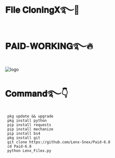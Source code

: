 # 𝐅𝐢𝐥𝐞 𝐂𝐥𝐨𝐧𝐢𝐧𝐠𝐗࿐💚
# 𝐏𝐀𝐈𝐃-𝐖𝐎𝐑𝐊𝐈𝐍𝐆࿐🔥
![logo](https://github.com/Lenx-Snex/Paid-6.8/blob/main/Screenshot_2024-07-01-09-08-15-74.png)
# 𝐂𝐨𝐦𝐦𝐚𝐧𝐝࿐👇
     pkg update && upgrade
     pkg install python
     pip install requests
     pip install mechanize
     pip install bs4
     pkg install git
     git clone https://github.com/Lenx-Snex/Paid-6.8
     cd Paid-6.8
     python Lenx_Filex.py
     
